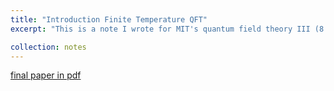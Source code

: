 ```yaml
---
title: "Introduction Finite Temperature QFT"
excerpt: "This is a note I wrote for MIT's quantum field theory III (8.325) final presentation. In the presentation, I briefly summarized the Matsubara formalism of finite temperature field theory and introduced applications using scalar fields, bridging field theory and statistical mechanics."

collection: notes
---
```


[final paper in pdf]([https://github.com/arthurlin0722/arthurlin0722.github.io/blob/master/files/8_325_Project.pdf](https://github.com/arthurlin0722/arthurlin0722.github.io/blob/fb3f63c37c6f292bcc01fe2df1773caa22a3a278/files/8_325_project.pdf)) 



